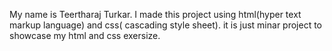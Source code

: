 My name is Teertharaj Turkar.
I made this project using html(hyper text markup language) and css( cascading style sheet).
it is just minar project to showcase my html and css exersize.

